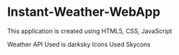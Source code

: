 # Instant-Weather-WebApp
This application is created using HTML5, CSS, JavaScript

Weather API Used is darksky
Icons Used Skycons
